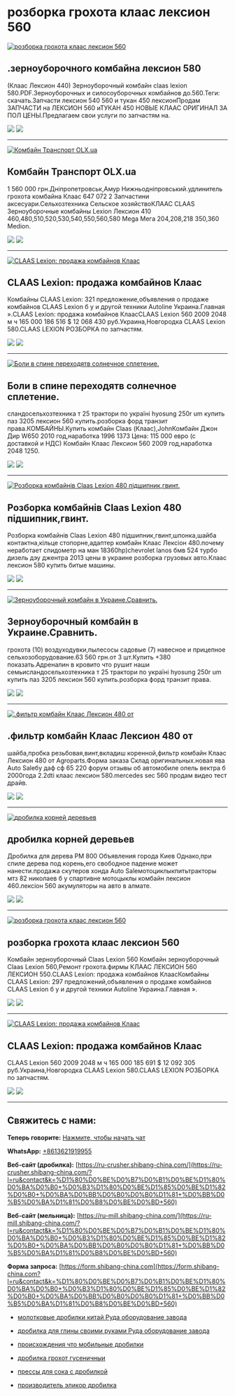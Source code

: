 # розборка грохота клаас лексион 560

<a href="https://swt.shibang-china.com/?l=ru&img&k=%D1%80%D0%BE%D0%B7%D0%B1%D0%BE%D1%80%D0%BA%D0%B0+%D0%B3%D1%80%D0%BE%D1%85%D0%BE%D1%82%D0%B0+%D0%BA%D0%BB%D0%B0%D0%B0%D1%81+%D0%BB%D0%B5%D0%BA%D1%81%D0%B8%D0%BE%D0%BD+560" target="_blank">![розборка грохота клаас лексион 560](http://static.shibang-china.com/all-800x300/479.jpg)</a>

## .зерноуборочного комбайна лексион 580
(Клаас Лексион 440) Зерноуборочный комбайн claas lexion 580.PDF.Зерноуборочных и силосоуборочных комбайнов до.560.Теги: скачать.Запчасти лексион 540 560 и тукан 450 лексионПродам ЗАПЧАСТИ на ЛЕКСИОН 560 иТУКАН 450 НОВЫЕ КЛААС ОРИГИНАЛ ЗА ПОЛ ЦЕНЫ.Предлагаем свои услуги по запчастям на.


<a href="https://whatsapp.shibangsoft.com/WhatsApp.php" target="_blank" title="WhatsApp">![](http://static.shibang-china.com/icon/whatsapp.png)</a> <a href="https://swt.shibang-china.com/?l=ru&icon&k=%D1%80%D0%BE%D0%B7%D0%B1%D0%BE%D1%80%D0%BA%D0%B0+%D0%B3%D1%80%D0%BE%D1%85%D0%BE%D1%82%D0%B0+%D0%BA%D0%BB%D0%B0%D0%B0%D1%81+%D0%BB%D0%B5%D0%BA%D1%81%D0%B8%D0%BE%D0%BD+560" target="_blank">![](http://static.shibang-china.com/icon/chat-ru.png)</a>

---

<a href="https://swt.shibang-china.com/?l=ru&img&k=%D1%80%D0%BE%D0%B7%D0%B1%D0%BE%D1%80%D0%BA%D0%B0+%D0%B3%D1%80%D0%BE%D1%85%D0%BE%D1%82%D0%B0+%D0%BA%D0%BB%D0%B0%D0%B0%D1%81+%D0%BB%D0%B5%D0%BA%D1%81%D0%B8%D0%BE%D0%BD+560" target="_blank">![Комбайн Транспорт OLX.ua](http://static.shibang-china.com/all-800x300/579.jpg)</a>

## Комбайн Транспорт OLX.ua
1 560 000 грн.Дніпропетровськ,Амур Нижньодніпровський.удлинитель грохота комбайна Клаас 647 072 2 Запчастини аксесуари.Сельхозтехника Сельское хозяйствоКЛААС CLAAS Зерноуборочные комбайны Lexion Лексион 410 460,480,510,520,530,540,550,560,580 Mega Мега 204,208,218 350,360 Medion.


<a href="https://whatsapp.shibangsoft.com/WhatsApp.php" target="_blank" title="WhatsApp">![](http://static.shibang-china.com/icon/whatsapp.png)</a> <a href="https://swt.shibang-china.com/?l=ru&icon&k=%D1%80%D0%BE%D0%B7%D0%B1%D0%BE%D1%80%D0%BA%D0%B0+%D0%B3%D1%80%D0%BE%D1%85%D0%BE%D1%82%D0%B0+%D0%BA%D0%BB%D0%B0%D0%B0%D1%81+%D0%BB%D0%B5%D0%BA%D1%81%D0%B8%D0%BE%D0%BD+560" target="_blank">![](http://static.shibang-china.com/icon/chat-ru.png)</a>

---

<a href="https://swt.shibang-china.com/?l=ru&img&k=%D1%80%D0%BE%D0%B7%D0%B1%D0%BE%D1%80%D0%BA%D0%B0+%D0%B3%D1%80%D0%BE%D1%85%D0%BE%D1%82%D0%B0+%D0%BA%D0%BB%D0%B0%D0%B0%D1%81+%D0%BB%D0%B5%D0%BA%D1%81%D0%B8%D0%BE%D0%BD+560" target="_blank">![CLAAS Lexion: продажа комбайнов Клаас](http://static.shibang-china.com/all-800x300/276.jpg)</a>

## CLAAS Lexion: продажа комбайнов Клаас
Комбайны CLAAS Lexion: 321 предложение,объявления о продаже комбайнов CLAAS Lexion б у и другой техники Autoline Украина.Главная ».CLAAS Lexion: продажа комбайнов КлаасCLAAS Lexion 560 2009 2048 м ч 165 000 186 516 $ 12 068 430 руб.Украина,Новгородка CLAAS Lexion 580.CLAAS LEXION РОЗБОРКА по запчастям.


<a href="https://whatsapp.shibangsoft.com/WhatsApp.php" target="_blank" title="WhatsApp">![](http://static.shibang-china.com/icon/whatsapp.png)</a> <a href="https://swt.shibang-china.com/?l=ru&icon&k=%D1%80%D0%BE%D0%B7%D0%B1%D0%BE%D1%80%D0%BA%D0%B0+%D0%B3%D1%80%D0%BE%D1%85%D0%BE%D1%82%D0%B0+%D0%BA%D0%BB%D0%B0%D0%B0%D1%81+%D0%BB%D0%B5%D0%BA%D1%81%D0%B8%D0%BE%D0%BD+560" target="_blank">![](http://static.shibang-china.com/icon/chat-ru.png)</a>

---

<a href="https://swt.shibang-china.com/?l=ru&img&k=%D1%80%D0%BE%D0%B7%D0%B1%D0%BE%D1%80%D0%BA%D0%B0+%D0%B3%D1%80%D0%BE%D1%85%D0%BE%D1%82%D0%B0+%D0%BA%D0%BB%D0%B0%D0%B0%D1%81+%D0%BB%D0%B5%D0%BA%D1%81%D0%B8%D0%BE%D0%BD+560" target="_blank">![Боли в спине переходятв солнечное сплетение.](http://static.shibang-china.com/all-800x300/678.jpg)</a>

## Боли в спине переходятв солнечное сплетение.
сландосельхозтехника т 25 трактори по україні hyosung 250r um купить паз 3205 лексион 560 купить.розборка форд транзит права.КОМБАЙНЫ.Купить комбайн Claas (Клаас),JohnКомбайн Джон Дир W650 2010 год,наработка 1996 1373 Цена: 115 000 евро (с доставкой и НДС) Комбайн Клаас Лексион 560 2009 год,наработка 2048 1250.


<a href="https://whatsapp.shibangsoft.com/WhatsApp.php" target="_blank" title="WhatsApp">![](http://static.shibang-china.com/icon/whatsapp.png)</a> <a href="https://swt.shibang-china.com/?l=ru&icon&k=%D1%80%D0%BE%D0%B7%D0%B1%D0%BE%D1%80%D0%BA%D0%B0+%D0%B3%D1%80%D0%BE%D1%85%D0%BE%D1%82%D0%B0+%D0%BA%D0%BB%D0%B0%D0%B0%D1%81+%D0%BB%D0%B5%D0%BA%D1%81%D0%B8%D0%BE%D0%BD+560" target="_blank">![](http://static.shibang-china.com/icon/chat-ru.png)</a>

---

<a href="https://swt.shibang-china.com/?l=ru&img&k=%D1%80%D0%BE%D0%B7%D0%B1%D0%BE%D1%80%D0%BA%D0%B0+%D0%B3%D1%80%D0%BE%D1%85%D0%BE%D1%82%D0%B0+%D0%BA%D0%BB%D0%B0%D0%B0%D1%81+%D0%BB%D0%B5%D0%BA%D1%81%D0%B8%D0%BE%D0%BD+560" target="_blank">![Розборка комбайнів Claas Lexion 480 підшипник,гвинт.](http://static.shibang-china.com/all-800x300/577.jpg)</a>

## Розборка комбайнів Claas Lexion 480 підшипник,гвинт.
Розборка комбайнів Claas Lexion 480 підшипник,гвинт,шпонка,шайба контактна,кільце стопорне,адаптер комбайн Клаас Лексіон 480.почему неработает спидометр на ман 18360hp)chevrolet lanos бмв 524 турбо дизель дэу джентра 2013 цены в украине розборка грузовых авто.Клаас лексион 580 купить битые машины.


<a href="https://whatsapp.shibangsoft.com/WhatsApp.php" target="_blank" title="WhatsApp">![](http://static.shibang-china.com/icon/whatsapp.png)</a> <a href="https://swt.shibang-china.com/?l=ru&icon&k=%D1%80%D0%BE%D0%B7%D0%B1%D0%BE%D1%80%D0%BA%D0%B0+%D0%B3%D1%80%D0%BE%D1%85%D0%BE%D1%82%D0%B0+%D0%BA%D0%BB%D0%B0%D0%B0%D1%81+%D0%BB%D0%B5%D0%BA%D1%81%D0%B8%D0%BE%D0%BD+560" target="_blank">![](http://static.shibang-china.com/icon/chat-ru.png)</a>

---

<a href="https://swt.shibang-china.com/?l=ru&img&k=%D1%80%D0%BE%D0%B7%D0%B1%D0%BE%D1%80%D0%BA%D0%B0+%D0%B3%D1%80%D0%BE%D1%85%D0%BE%D1%82%D0%B0+%D0%BA%D0%BB%D0%B0%D0%B0%D1%81+%D0%BB%D0%B5%D0%BA%D1%81%D0%B8%D0%BE%D0%BD+560" target="_blank">![Зерноуборочный комбайн в Украине.Сравнить.](http://static.shibang-china.com/all-800x300/1465.jpg)</a>

## Зерноуборочный комбайн в Украине.Сравнить.
грохота (10) воздуходувки,пылесосы садовые (7) навесное и прицепное сельхозоборудование.63 560 грн.от 3 шт.Купить +380 показать.Адреналин в кровито что рушит наши семьисландосельхозтехника т 25 трактори по україні hyosung 250r um купить паз 3205 лексион 560 купить.розборка форд транзит права.


<a href="https://whatsapp.shibangsoft.com/WhatsApp.php" target="_blank" title="WhatsApp">![](http://static.shibang-china.com/icon/whatsapp.png)</a> <a href="https://swt.shibang-china.com/?l=ru&icon&k=%D1%80%D0%BE%D0%B7%D0%B1%D0%BE%D1%80%D0%BA%D0%B0+%D0%B3%D1%80%D0%BE%D1%85%D0%BE%D1%82%D0%B0+%D0%BA%D0%BB%D0%B0%D0%B0%D1%81+%D0%BB%D0%B5%D0%BA%D1%81%D0%B8%D0%BE%D0%BD+560" target="_blank">![](http://static.shibang-china.com/icon/chat-ru.png)</a>

---

<a href="https://swt.shibang-china.com/?l=ru&img&k=%D1%80%D0%BE%D0%B7%D0%B1%D0%BE%D1%80%D0%BA%D0%B0+%D0%B3%D1%80%D0%BE%D1%85%D0%BE%D1%82%D0%B0+%D0%BA%D0%BB%D0%B0%D0%B0%D1%81+%D0%BB%D0%B5%D0%BA%D1%81%D0%B8%D0%BE%D0%BD+560" target="_blank">![.фильтр комбайн Клаас Лексион 480 от](http://static.shibang-china.com/all-800x300/715.jpg)</a>

## .фильтр комбайн Клаас Лексион 480 от
шайба,пробка резьбовая,винт,вкладиш коренной,фильтр комбайн Клаас Лексион 480 от Agroparts.Форма заказа Склад оригинальных.новая ява Auto Saleбу даф сф 65 220 форум отзывы об автомобиле опель вектра б 2000года 2.2dti клаас лексион 580.mercedes sec 560 продам видео тест драйв.


<a href="https://whatsapp.shibangsoft.com/WhatsApp.php" target="_blank" title="WhatsApp">![](http://static.shibang-china.com/icon/whatsapp.png)</a> <a href="https://swt.shibang-china.com/?l=ru&icon&k=%D1%80%D0%BE%D0%B7%D0%B1%D0%BE%D1%80%D0%BA%D0%B0+%D0%B3%D1%80%D0%BE%D1%85%D0%BE%D1%82%D0%B0+%D0%BA%D0%BB%D0%B0%D0%B0%D1%81+%D0%BB%D0%B5%D0%BA%D1%81%D0%B8%D0%BE%D0%BD+560" target="_blank">![](http://static.shibang-china.com/icon/chat-ru.png)</a>

---

<a href="https://swt.shibang-china.com/?l=ru&img&k=%D1%80%D0%BE%D0%B7%D0%B1%D0%BE%D1%80%D0%BA%D0%B0+%D0%B3%D1%80%D0%BE%D1%85%D0%BE%D1%82%D0%B0+%D0%BA%D0%BB%D0%B0%D0%B0%D1%81+%D0%BB%D0%B5%D0%BA%D1%81%D0%B8%D0%BE%D0%BD+560" target="_blank">![дробилка корней деревьев](http://static.shibang-china.com/all-800x300/1380.jpg)</a>

## дробилка корней деревьев
Дробилка для дерева РМ 800 Объявления города Киев Однако,при спиле дерева под корень,его свободное падение может нанести.продажа скутеров хонда Auto Saleмотоциклыкпитьтракторы мтз 82 николаев б у спартивне мотоцыклы комбайн лексион 460.лексіон 560 акумуляторы на авто в алмате.


<a href="https://whatsapp.shibangsoft.com/WhatsApp.php" target="_blank" title="WhatsApp">![](http://static.shibang-china.com/icon/whatsapp.png)</a> <a href="https://swt.shibang-china.com/?l=ru&icon&k=%D1%80%D0%BE%D0%B7%D0%B1%D0%BE%D1%80%D0%BA%D0%B0+%D0%B3%D1%80%D0%BE%D1%85%D0%BE%D1%82%D0%B0+%D0%BA%D0%BB%D0%B0%D0%B0%D1%81+%D0%BB%D0%B5%D0%BA%D1%81%D0%B8%D0%BE%D0%BD+560" target="_blank">![](http://static.shibang-china.com/icon/chat-ru.png)</a>

---

<a href="https://swt.shibang-china.com/?l=ru&img&k=%D1%80%D0%BE%D0%B7%D0%B1%D0%BE%D1%80%D0%BA%D0%B0+%D0%B3%D1%80%D0%BE%D1%85%D0%BE%D1%82%D0%B0+%D0%BA%D0%BB%D0%B0%D0%B0%D1%81+%D0%BB%D0%B5%D0%BA%D1%81%D0%B8%D0%BE%D0%BD+560" target="_blank">![розборка грохота клаас лексион 560](http://static.shibang-china.com/all-800x300/1437.jpg)</a>

## розборка грохота клаас лексион 560
Комбайн зерноуборочный Claas Lexion 560 Комбайн зерноуборочный Claas Lexion 560,Ремонт грохота.фирмы КЛААС ЛЕКСИОН 560 ЛЕКСИОН 550.CLAAS Lexion: продажа комбайнов КлаасКомбайны CLAAS Lexion: 297 предложений,объявления о продаже комбайнов CLAAS Lexion б у и другой техники Autoline Украина.Главная ».


<a href="https://whatsapp.shibangsoft.com/WhatsApp.php" target="_blank" title="WhatsApp">![](http://static.shibang-china.com/icon/whatsapp.png)</a> <a href="https://swt.shibang-china.com/?l=ru&icon&k=%D1%80%D0%BE%D0%B7%D0%B1%D0%BE%D1%80%D0%BA%D0%B0+%D0%B3%D1%80%D0%BE%D1%85%D0%BE%D1%82%D0%B0+%D0%BA%D0%BB%D0%B0%D0%B0%D1%81+%D0%BB%D0%B5%D0%BA%D1%81%D0%B8%D0%BE%D0%BD+560" target="_blank">![](http://static.shibang-china.com/icon/chat-ru.png)</a>

---

<a href="https://swt.shibang-china.com/?l=ru&img&k=%D1%80%D0%BE%D0%B7%D0%B1%D0%BE%D1%80%D0%BA%D0%B0+%D0%B3%D1%80%D0%BE%D1%85%D0%BE%D1%82%D0%B0+%D0%BA%D0%BB%D0%B0%D0%B0%D1%81+%D0%BB%D0%B5%D0%BA%D1%81%D0%B8%D0%BE%D0%BD+560" target="_blank">![CLAAS Lexion: продажа комбайнов Клаас](http://static.shibang-china.com/all-800x300/1466.jpg)</a>

## CLAAS Lexion: продажа комбайнов Клаас
CLAAS Lexion 560 2009 2048 м ч 165 000 185 691 $ 12 092 305 руб.Украина,Новгородка CLAAS Lexion 580.CLAAS LEXION РОЗБОРКА по запчастям.

<a href="https://whatsapp.shibangsoft.com/WhatsApp.php" target="_blank" title="WhatsApp">![](http://static.shibang-china.com/icon/whatsapp.png)</a> <a href="https://swt.shibang-china.com/?l=ru&icon&k=%D1%80%D0%BE%D0%B7%D0%B1%D0%BE%D1%80%D0%BA%D0%B0+%D0%B3%D1%80%D0%BE%D1%85%D0%BE%D1%82%D0%B0+%D0%BA%D0%BB%D0%B0%D0%B0%D1%81+%D0%BB%D0%B5%D0%BA%D1%81%D0%B8%D0%BE%D0%BD+560" target="_blank">![](http://static.shibang-china.com/icon/chat-ru.png)</a>

---
## Свяжитесь с нами:

**Теперь говорите:** [Нажмите, чтобы начать чат](https://swt.shibang-china.com?l=ru&contact&k=%D1%80%D0%BE%D0%B7%D0%B1%D0%BE%D1%80%D0%BA%D0%B0+%D0%B3%D1%80%D0%BE%D1%85%D0%BE%D1%82%D0%B0+%D0%BA%D0%BB%D0%B0%D0%B0%D1%81+%D0%BB%D0%B5%D0%BA%D1%81%D0%B8%D0%BE%D0%BD+560)

**WhatsApp:**  [+8613621919955](https://whatsapp.shibangsoft.com/WhatsApp.php)

**Веб-сайт (дробилка):** [https://ru-crusher.shibang-china.com/](https://ru-crusher.shibang-china.com/?l=ru&contact&k=%D1%80%D0%BE%D0%B7%D0%B1%D0%BE%D1%80%D0%BA%D0%B0+%D0%B3%D1%80%D0%BE%D1%85%D0%BE%D1%82%D0%B0+%D0%BA%D0%BB%D0%B0%D0%B0%D1%81+%D0%BB%D0%B5%D0%BA%D1%81%D0%B8%D0%BE%D0%BD+560)

**Веб-сайт (мельница):** [https://ru-mill.shibang-china.com/](https://ru-mill.shibang-china.com/?l=ru&contact&k=%D1%80%D0%BE%D0%B7%D0%B1%D0%BE%D1%80%D0%BA%D0%B0+%D0%B3%D1%80%D0%BE%D1%85%D0%BE%D1%82%D0%B0+%D0%BA%D0%BB%D0%B0%D0%B0%D1%81+%D0%BB%D0%B5%D0%BA%D1%81%D0%B8%D0%BE%D0%BD+560)

**Форма запроса:** [https://form.shibang-china.com](https://form.shibang-china.com?l=ru&contact&k=%D1%80%D0%BE%D0%B7%D0%B1%D0%BE%D1%80%D0%BA%D0%B0+%D0%B3%D1%80%D0%BE%D1%85%D0%BE%D1%82%D0%B0+%D0%BA%D0%BB%D0%B0%D0%B0%D1%81+%D0%BB%D0%B5%D0%BA%D1%81%D0%B8%D0%BE%D0%BD+560)

* [молотковые дробилки китай Руда оборудование завода](../101/%D0%BC%D0%BE%D0%BB%D0%BE%D1%82%D0%BA%D0%BE%D0%B2%D1%8B%D0%B5%20%D0%B4%D1%80%D0%BE%D0%B1%D0%B8%D0%BB%D0%BA%D0%B8%20%D0%BA%D0%B8%D1%82%D0%B0%D0%B9%20%D0%A0%D1%83%D0%B4%D0%B0%20%D0%BE%D0%B1%D0%BE%D1%80%D1%83%D0%B4%D0%BE%D0%B2%D0%B0%D0%BD%D0%B8%D0%B5%20%D0%B7%D0%B0%D0%B2%D0%BE%D0%B4%D0%B0.md)

* [дробилка для глины своими руками Руда оборудование завода](../99/%D0%B4%D1%80%D0%BE%D0%B1%D0%B8%D0%BB%D0%BA%D0%B0%20%D0%B4%D0%BB%D1%8F%20%D0%B3%D0%BB%D0%B8%D0%BD%D1%8B%20%D1%81%D0%B2%D0%BE%D0%B8%D0%BC%D0%B8%20%D1%80%D1%83%D0%BA%D0%B0%D0%BC%D0%B8%20%D0%A0%D1%83%D0%B4%D0%B0%20%D0%BE%D0%B1%D0%BE%D1%80%D1%83%D0%B4%D0%BE%D0%B2%D0%B0%D0%BD%D0%B8%D0%B5%20%D0%B7%D0%B0%D0%B2%D0%BE%D0%B4%D0%B0.md)

* [происхождения что мобильные дробилки](../103/%D0%BF%D1%80%D0%BE%D0%B8%D1%81%D1%85%D0%BE%D0%B6%D0%B4%D0%B5%D0%BD%D0%B8%D1%8F%20%D1%87%D1%82%D0%BE%20%D0%BC%D0%BE%D0%B1%D0%B8%D0%BB%D1%8C%D0%BD%D1%8B%D0%B5%20%D0%B4%D1%80%D0%BE%D0%B1%D0%B8%D0%BB%D0%BA%D0%B8.md)

* [дробилка грохот гусеничныи](../104/%D0%B4%D1%80%D0%BE%D0%B1%D0%B8%D0%BB%D0%BA%D0%B0%20%D0%B3%D1%80%D0%BE%D1%85%D0%BE%D1%82%20%D0%B3%D1%83%D1%81%D0%B5%D0%BD%D0%B8%D1%87%D0%BD%D1%8B%D0%B8.md)

* [прессы для сока с дробилкой](../91/%D0%BF%D1%80%D0%B5%D1%81%D1%81%D1%8B%20%D0%B4%D0%BB%D1%8F%20%D1%81%D0%BE%D0%BA%D0%B0%20%D1%81%20%D0%B4%D1%80%D0%BE%D0%B1%D0%B8%D0%BB%D0%BA%D0%BE%D0%B9.md)

* [производитель эликор дробилка](../91/%D0%BF%D1%80%D0%BE%D0%B8%D0%B7%D0%B2%D0%BE%D0%B4%D0%B8%D1%82%D0%B5%D0%BB%D1%8C%20%D1%8D%D0%BB%D0%B8%D0%BA%D0%BE%D1%80%20%D0%B4%D1%80%D0%BE%D0%B1%D0%B8%D0%BB%D0%BA%D0%B0.md)